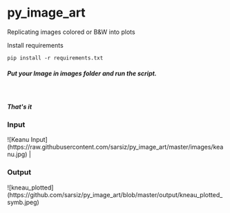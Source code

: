 # py_image_art
Replicating images colored or B&amp;W into plots

<p>Install requirements</ps>

```
pip install -r requirements.txt
```

<h5>
Put your Image in images folder and run the script.
</h5>
<br>

<h5>That's it</h5>

<h3>Input</h3>
![Keanu Input](https://raw.githubusercontent.com/sarsiz/py_image_art/master/images/keanu.jpg) | <h3>Output</h3>
![kneau_plotted](https://github.com/sarsiz/py_image_art/blob/master/output/kneau_plotted_symb.jpeg) 
